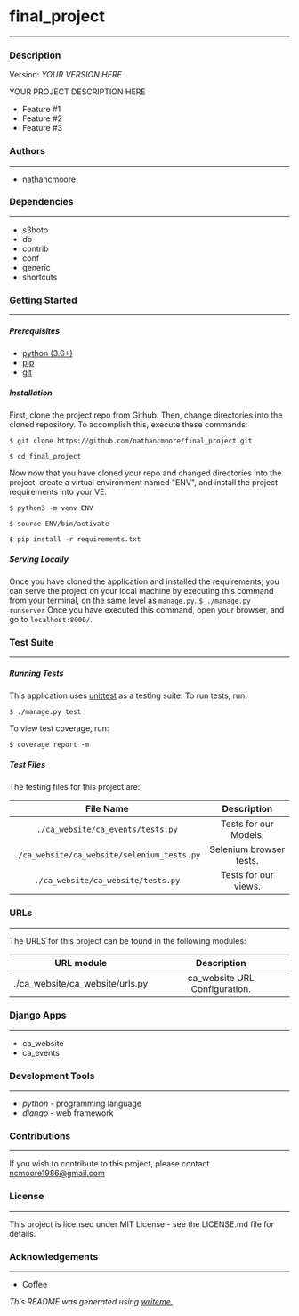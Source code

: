 # final_project
---
### Description
Version: *YOUR VERSION HERE*

YOUR PROJECT DESCRIPTION HERE
* Feature #1
* Feature #2
* Feature #3

### Authors
---
* [nathancmoore](https://github.com/nathancmoore/final_project)

### Dependencies
---
* s3boto
* db
* contrib
* conf
* generic
* shortcuts

### Getting Started
---
##### *Prerequisites*
* [python (3.6+)](https://www.python.org/downloads/)
* [pip](https://pip.pypa.io/en/stable/)
* [git](https://git-scm.com/)

##### *Installation*
First, clone the project repo from Github. Then, change directories into the cloned repository. To accomplish this, execute these commands:

`$ git clone https://github.com/nathancmoore/final_project.git`

`$ cd final_project`

Now now that you have cloned your repo and changed directories into the project, create a virtual environment named "ENV", and install the project requirements into your VE.

`$ python3 -m venv ENV`

`$ source ENV/bin/activate`

`$ pip install -r requirements.txt`
##### *Serving Locally*
Once you have cloned the application and installed the requirements, you can serve the project on your local machine by executing this command from your terminal, on the same level as `manage.py`.
`$ ./manage.py runserver`
Once you have executed this command, open your browser, and go to `localhost:8000/`.
### Test Suite
---
##### *Running Tests*
This application uses [unittest](https://docs.python.org/3/library/unittest.html) as a testing suite. To run tests, run:

``$ ./manage.py test``

To view test coverage, run:

``$ coverage report -m``
##### *Test Files*
The testing files for this project are:

| File Name | Description |
|:---:|:---:|
| `./ca_website/ca_events/tests.py` | Tests for our Models. |
| `./ca_website/ca_website/selenium_tests.py` | Selenium browser tests. |
| `./ca_website/ca_website/tests.py` | Tests for our views. |

### URLs
---
The URLS for this project can be found in the following modules:

| URL module | Description |
|:---:|:---:|
| ./ca_website/ca_website/urls.py | ca_website URL Configuration. |

### Django Apps
---
* ca_website
* ca_events

### Development Tools
---
* *python* - programming language
* *django* - web framework

### Contributions
---
If you wish to contribute to this project, please contact ncmoore1986@gmail.com
### License
---
This project is licensed under MIT License - see the LICENSE.md file for details.
### Acknowledgements
---
* Coffee

*This README was generated using [writeme.](https://github.com/chelseadole/write-me)*
